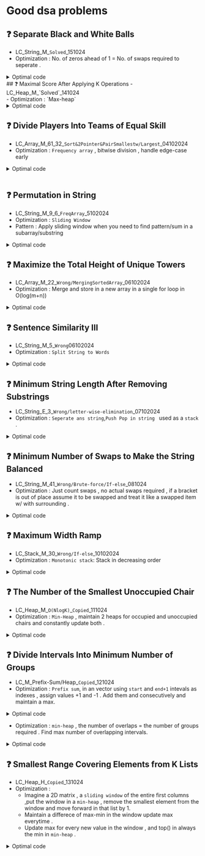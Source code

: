 # Good dsa problems

<!--
## ❓ ...
- ... <br>
- Optimization : ...
<details>
<summary>Optimal code</summary>
  
```cpp []
  code
```
</details>
-->
## ❓ Separate Black and White Balls
- LC_String_M_`Solved`_151024 <br>
- Optimization : No. of zeros ahead of 1 = No. of swaps required to seperate . 
<details>
<summary>Optimal code</summary>
  
```cpp []
   #pragma GCC optimize("O3", "unroll-loops","Ofast")
class Solution {
public:
    long long minimumSteps(string s) {
        ios_base::sync_with_stdio(0); 
        cin.tie(0); 
        cout.tie(0);

        long long steps = 0 ,cnt=0;
        if (s.length()==1) return 0;

        for(int i = s.length()-1 ; i >= 0  ; i--){
            if(s[i]== '0') cnt++ ;
            else steps += cnt;
        }
        return steps;         
    }
};
```
</details>
## ❓ Maximal Score After Applying K Operations
- LC_Heap_M_`Solved`_141024 <br>
- Optimization : `Max-heap`
<details>
<summary>Optimal code</summary>
  
```cpp []
  #pragma GCC optimize("O3", "unroll-loops","Ofast")
class Solution {
public:
    long long maxKelements(vector<int>& nums, int k) {
        ios_base::sync_with_stdio(0); 
        cin.tie(0); 
        cout.tie(0);
        priority_queue<long long> heap(nums.begin(), nums.end());
        long long score = 0 ; 

        for(int i = 0; i<k; i++){
            long long val= heap.top();
            score +=val;
            long long nval = ceil((val/3.0));
            heap.pop();
            heap.push(nval);
        }
        return score;

        
    }
};
```
</details>


## ❓ Divide Players Into Teams of Equal Skill
- LC_Array_M_61_32_`Sort&2Pointer&PairSmallestw/Largest`_04102024<br>
- Optimization : `Frequency array` , bitwise division , handle edge-case early 
<details>
<summary>Optimal code</summary>
  
```cpp []
   long long dividePlayers(vector<int>& skill) {

        int max_skill = 1000;  // Max individual skill value
        vector<int> freq(max_skill + 1, 0); // Precise space allocation
        int teams = skill.size(); // Total players
        long long totalsum = 0;

        // Populate freq. array and total sum of skill[]
        for (int s : skill) {
            totalsum += s; 
            freq[s]++;
        }

        teams >>= 1;  // Bitwise division (total player/2)
        if (totalsum % teams != 0) return -1;  // Total skill cannot be divided equally pairwise.

        int target_pair_skill = totalsum / teams;
        int indv_skill_req = target_pair_skill/2;
        long long chemistry = 0;

        for (int i = 0; i <= indv_skill_req; ++i) {

            if (freq[i] == 0) continue;  // Skip if no players with this skill
            int partner_skill = target_pair_skill - i; // If player preset find partner

            // Case : For player and partner diff. skill 
            if (i != partner_skill) {

                // If both skill not present pair cannot be formed
                if (freq[i] != freq[partner_skill]) return -1;

                // player_skill * partner_skill * freq        
                chemistry += 1LL * i * partner_skill * freq[i];

                freq[partner_skill] = 0;  // Remove partner skill
            }

            // Case : If both partner and player have same skill
            else {
                 // freq[289]=2,4 to make pairs , 2 players with 289 skill
                if (freq[i] % 2 != 0) return -1;

                chemistry+= 1LL * i * i * (freq[i] / 2);
            }
            freq[i] = 0; // Remove player skill
        }

        return chemistry;
    }
```
</details><br>



## ❓ Permutation in String
- LC_String_M_9_6_`FreqArray`_5102024 <br>
- Optimization : `Sliding Window`
- Pattern : Apply sliding window when you need to find pattern/sum in a subarray/substring
<details>
<summary>Optimal code</summary>
  
```cpp []
      bool checkInclusion(string s1, string s2) {
        if (s1.length() > s2.length()) return false;

        vector<int>s1Freq(26,0), windowFreq(26,0);

        // Populate freq array for s1 & first window
            for (int i=0 ; i<s1.length() ; i++){
                s1Freq[s1[i]-'a']++;
                windowFreq[s2[i]-'a']++;
            }

            for(int i = s1.length() ; i<s2.length(); i++){
                if(s1Freq == windowFreq) return true;
                // Slide the window
                windowFreq[s2[i]-'a']++; // Add to right
                windowFreq[s2[i-s1.length()]-'a']--;// Remove from left
            }

     
   
        return s1Freq==windowFreq;
        
    }
```
</details>

## ❓ Maximize the Total Height of Unique Towers
- LC_Array_M_22_`Wrong/MergingSortedArray`_06102024 <br>
- Optimization : Merge and store in a new array in a single for loop in O(log(m+n))
<details>
<summary>Optimal code</summary>
  
```cpp []
    double findMedianSortedArrays(vector<int>& nums1, vector<int>& nums2) {
        vector<int> arr;
        int left = 0, right = 0;

        // Merging the arrays
        while (left < nums1.size() && right < nums2.size()) {
            if (nums1[left] <= nums2[right]) {
                arr.push_back(nums1[left++]);
            } else {
                arr.push_back(nums2[right++]);
            }
        }

        // Add remaining elements
        while (left < nums1.size()) arr.push_back(nums1[left++]);
        while (right < nums2.size()) arr.push_back(nums2[right++]);

        // Find the median
        int size = arr.size();
        if (size % 2 == 0) {
            return (arr[size / 2 - 1] + arr[size / 2]) / 2.0;
        } else {
            return arr[size / 2];
        }
    }


```
</details>

## ❓ Sentence Similarity III
- LC_String_M_5_`Wrong`06102024 <br>
- Optimization : `Split String to Words`
<details>
<summary>Optimal code</summary>
  
```cpp []
  class Solution {
public:
    bool areSentencesSimilar(string sentence1, string sentence2) {
        // If sentence2 is longer, swap them for consistency
        if (sentence1.length() < sentence2.length()) {
            swap(sentence1, sentence2);
        }
        
        // Split sentences into words
        vector<string> words1 = split(sentence1);
        vector<string> words2 = split(sentence2);
        
        int n = words1.size();
        int m = words2.size();
        
        // Check matching words from the start , m is the smaller sentence
        int i = 0;
        while (i < m && words1[i] == words2[i]) {
            i++;
        }
        
        // Check matching words from the end
        int j = 0;
        while (j < m && words1[n - 1 - j] == words2[m - 1 - j]) {
            j++;
        }
        
        // matching from the start , counting matched words , matching from the back counting matched words
        // If all the words from the smaller sentence are continous in the bigger sentence the matched count should be >= to smaller sentence length . Meaning smaller is continuos and words are present in bigger one . 
        return i + j >= m;
    }
    
private:
    // Helper function to split a sentence into words
    vector<string> split(const string& s) {
        istringstream iss(s);
        vector<string> words;
        string word;
        while (iss >> word) {
            words.push_back(word);
        }
        return words;
    }
};
```
</details>

## ❓ Minimum String Length After Removing Substrings
- LC_String_E_3_`Wrong/letter-wise-elimination`_07102024 <br>
- Optimization : `Seperate ans string`,`Push Pop in string ` used as a `stack` . 
<details>
<summary>Optimal code</summary>
  
```cpp []
  #pragma GCC optimize("O3", "unroll-loops","Ofast")
class Solution {
public:
    int minLength(string s) {
        ios_base::sync_with_stdio(0); 
        cin.tie(0); 
        cout.tie(0);


        if(s.length() == 1){ return 1;}

        string ans = "";

        for( auto c : s){
            // if ans is not empty & last element is A & current element is B . Remove A .
            if(!ans.empty() && c=='B' && ans.back()=='A'){ ans.pop_back();}
            // Same for C & D , remove C
            else if(!ans.empty() && c=='D' && ans.back()=='C'){ ans.pop_back();}
            // Else add them to string 'ans'. 
            else{ ans.push_back(c);}

        }
        //Return the size of 'ans'.
        return ans.size();

    }

};
```
</details>


## ❓ Minimum Number of Swaps to Make the String Balanced
- LC_String_M_41_`Wrong/Brute-force/If-else`_081024 <br>
- Optimization : Just count swaps , no actual swaps required , if a bracket is out of place assume it to be swapped and treat it like a swapped item w/ with surrounding . 
<details>
<summary>Optimal code</summary>
  
```cpp []
  #pragma GCC optimize("O3", "unroll-loops","Ofast")
class Solution {
public:
    int minSwaps(string s) {
        ios_base::sync_with_stdio(0); 
        cin.tie(0); 
        cout.tie(0);
        int left_bracket = 0 ,swaps = 0;

    for (char c : s) {
        if (c == ']') {
             if(left_bracket==0) {
                    // Right brkt , assumed as left . If swap happens.
                    left_bracket++;
                    // As there are no left brackets , and finding a right bracket is out of order . So swap needed. 
                    swaps++;
            }
            else{
        // Cancelling non-zero left brkt if right brkt found.
                left_bracket--;
            }
        }
        else{
            // Increase left brkt.
            left_bracket++;
        } 
    }
      return swaps;
    }
};

```
</details>

## ❓ Maximum Width Ramp
- LC_Stack_M_30_`Wrong/If-else`_10102024 <br>
- Optimization : `Monotonic stack`: Stack in decreasing order
<details>
<summary>Optimal code</summary>
  
```cpp []
  #pragma GCC optimize("O3", "unroll-loops","Ofast")
class Solution {
public:
    int maxWidthRamp(vector<int>& nums) {
        ios_base::sync_with_stdio(0); 
        cin.tie(0); 
        cout.tie(0);
        stack<int>st;
        int ans = INT_MIN;
        for(int i =0 ; i<nums.size();i++){
            if(st.empty() ||  nums[st.top()]>nums[i]) st.push(i);
        }

        for(int j = nums.size()-1 ; j>=0 ;j-- ){
            while(!st.empty() && nums[st.top()]<=nums[j]){
                ans = max(ans , j - st.top());
                st.pop();
            }
            
            
        }
        return ans;
       
    }
};
```
</details>

## ❓ The Number of the Smallest Unoccupied Chair
- LC_Heap_M_`O(NlogK)`_`Copied`_111024 <br>
- Optimization : `Min-Heap` , maintain 2 heaps for occupied and unoccupied chairs and constantly update both .
<details>
<summary>Optimal code</summary>
  
```cpp []
  class Solution {
public:
    int smallestChair(vector<vector<int>>& times, int targetFriend) {
        int n = times.size();
        
        // Store the friends with their indices (0, 1, ..., n-1)
        vector<pair<int, int>> friends;
        for (int i = 0; i < n; i++) {
            friends.push_back({times[i][0], i});  // {arrival_time, friend_index}
        }
        
        // Sort the friends by arrival time
        sort(friends.begin(), friends.end());

        // Min-heap to store available chairs (smallest chair numbers)
        priority_queue<int, vector<int>, greater<int>> availableChairs;
        for (int i = 0; i < n; i++) {
            availableChairs.push(i);  // Initially, all chairs are available
        }

        // Min-heap to store occupied chairs and the time they will be free: {leaving_time, chair_number}
        priority_queue<pair<int, int>, vector<pair<int, int>>, greater<pair<int, int>>> occupiedChairs;

        for (const auto& [arrivalTime, friendIndex] : friends) {
            // Free up chairs that are now available
            while (!occupiedChairs.empty() && occupiedChairs.top().first <= arrivalTime) {
                availableChairs.push(occupiedChairs.top().second);
                occupiedChairs.pop();
            }
            
            // Assign the smallest available chair to the current friend
            int assignedChair = availableChairs.top();
            availableChairs.pop();
            
            // Record when this friend will leave and free up their chair
            occupiedChairs.push({times[friendIndex][1], assignedChair});
            
            // If this is the target friend, return their chair
            if (friendIndex == targetFriend) {
                return assignedChair;
            }
        }

        return -1;  // This line should never be reached
    }
};
```
</details>

## ❓ Divide Intervals Into Minimum Number of Groups
- LC_M_Prefix-Sum/Heap_`Copied`_121024 <br>
- Optimization : `Prefix sum`, in an vector using `start` and `end+1` intevals as indexes , assign values +1 and -1 . Add them and consecutively and maintain a max.
<details>
<summary>Optimal code</summary>
  
```cpp []
 class Solution {
public:
    int minGroups(vector<vector<int>>& intervals) {
        vector<pair<int, int>> events;
        
        // Convert intervals into events: +1 for start, -1 for end+1
        for (const auto& interval : intervals) {
            events.emplace_back(interval[0], 1);        // Start of an interval
            events.emplace_back(interval[1] + 1, -1);   // End of an interval (non-inclusive)
        }

        // Sort events by time
        sort(events.begin(), events.end());

        int maxGroups = 0, currentGroups = 0;

        // Process events in sorted order
        for (const auto& event : events) {
            currentGroups += event.second;  // Update active groups count
            maxGroups = max(maxGroups, currentGroups);  // Track the max number of groups
        }

        return maxGroups;
    }
};
```
</details>

- Optimization : `min-heap` , the number of overlaps = the number of groups required . Find max number of overlapping intervals.
<details>
<summary>Optimal code</summary>

```cpp []
  class Solution {
public:
    int minGroups(vector<vector<int>>& intervals) {
        // Sort intervals by their start times
        sort(intervals.begin(), intervals.end());

        // Min-heap (priority queue) to store the end times of ongoing groups
        priority_queue<int, vector<int>, greater<int>> pq;

        for (const auto& interval : intervals) {
            int start = interval[0];
            int end = interval[1];

            // If the earliest ending interval ends before the current one starts, remove it
            if (!pq.empty() && pq.top() < start) {
                pq.pop();
            }

            // Add the current interval's end time to the priority queue
            pq.push(end);
        }

        // The size of the priority queue will be the maximum number of overlapping intervals
        return pq.size();
    }
};
```
</details>

## ❓ Smallest Range Covering Elements from K Lists
- LC_Heap_H_`Copied`_131024 <br>
- Optimization :
  - Imagine a 2D matrix , a `sliding window` of the entire first columns ,put the window in a `min-heap` , remove the smallest element from the window and move forward in that list by 1.
  - Maintain a differece of max-min in the window update max everytime .
  - Update max for every new value in the window , and top() in always the min in `min-heap` . 
<details>
<summary>Optimal code</summary>
  
```cpp []
  class Solution {
public:
    vector<int> smallestRange(vector<vector<int>>& nums) {
        // Min-Heap: stores (value, list index, element index)
        priority_queue<vector<int>, vector<vector<int>>, greater<vector<int>>> minHeap;
        int curMax = INT_MIN;

        // Initialize the heap with the first element of each list
        for (int i = 0; i < nums.size(); i++) {
            minHeap.push({nums[i][0], i, 0});
            curMax = max(curMax, nums[i][0]);
        }
        // Track the smallest range
        vector<int> smallRange = {0,INT_MAX};

        while (!minHeap.empty()) {
            // Get the minimum element from the heap
            vector<int> curr = minHeap.top();
            minHeap.pop();
            int curMin = curr[0], listIdx = curr[1], elemIdx = curr[2];

            // Update the smallest range if a better one is found
            if (curMax - curMin < smallRange[1] - smallRange[0]) {
                smallRange[0] = curMin;
                smallRange[1] = curMax;
            }

            // Move to the next element in the same list
            if (elemIdx + 1 < nums[listIdx].size()) {
                int nextVal = nums[listIdx][elemIdx + 1];
                minHeap.push({nextVal, listIdx, elemIdx + 1});
                curMax = max(curMax, nextVal);
            } else {
                // If any list is exhausted, stop
                break;
            }
        }
        return smallRange;
    }
};
```
</details>



